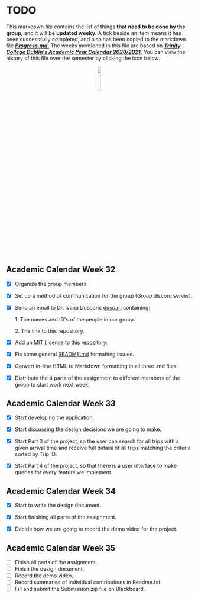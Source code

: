 # TODO

This markdown file contains the list of things **that need to be done by the group,** and it will be **updated weeky.** A tick beside an item means it has been successfully completed, and also has been copied to the markdown file ***[Progress.md.][Progress.MD]*** The weeks mentioned in this file are based on ***[Trinity College Dublin's Academic Year Calendar 2020/2021.][AcademicCalendar]*** You can view the history of this file over the semester by clicking the icon below.

<a href="https://github.com/Zugidor/TCD-Algos-2021/commits/main/TODO.md"><p align="center" width="100%"><img width="13%" src="https://i.imgur.com/5SMSN5n.png"></p></a>

## Academic Calendar Week 32

- [x] Organize the group members.

- [x] Set up a method of communication for the group (Group discord server).

- [x] Send an email to Dr. Ivana Dusparic [duspari][duspari] containing:

  1\. The names and ID's of the people in our group.

  2\. The link to this repository.

- [x] Add an [MIT License][MIT-License] to this repository.

- [x] Fix some general [README.md][README.md] formatting issues.

- [x] Convert in-line HTML to Markdown formatting in all three .md files.

- [x] Distribute the 4 parts of the assignment to different members of the group to start work next week.

## Academic Calendar Week 33

- [x] Start developing the application.

- [x] Start discussing the design decisions we are going to make.

- [x] Start Part 3 of the project, so the user can search for all trips with a given arrival time and receive full details of all trips matching the
criteria sorted by Trip ID.

- [x] Start Part 4 of the project, so that there is a user interface to make queries for every feature we implement.

## Academic Calendar Week 34

- [x] Start to write the design document.

- [x] Start finishing all parts of the assignment.

- [x] Decide how we are going to record the demo video for the project.

## Academic Calendar Week 35

- [ ] Finish all parts of the assignment.
- [ ] Finish the design document.
- [ ] Record the demo video.
- [ ] Record summaries of individual contributions in Readme.txt
- [ ] Fill and submit the Submission.zip file on Blackboard.

[Progress.MD]: https://github.com/Zugidor/TCD-Algos-2021/blob/main/Progress.md
[AcademicCalendar]: https://www.tcd.ie/calendar/academic-year-structure/academic-year-structure.pdf
[MIT-License]: https://opensource.org/licenses/MIT
[README.md]: https://github.com/Zugidor/TCD-Algos-2021/blob/main/README.md
[duspari]: https://github.com/duspari
